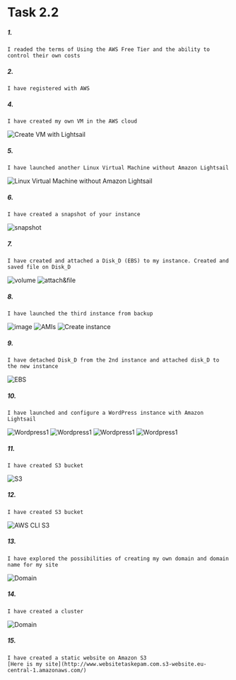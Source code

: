 # Task 2.2
##### 1. 
    I readed the terms of Using the AWS Free Tier and the ability to control their own costs
##### 2. 
    I have registered with AWS
##### 4. 
    I have created my own VM in the AWS cloud
![Create VM with Lightsail](https://github.com/shizgara/DevOps_online_Rivne_2020Q42021Q1/blob/master/m2/task%202.2/images/4%20connect%20to%20instance.png)
##### 5.
    I have launched another Linux Virtual Machine without Amazon Lightsail
![Linux Virtual Machine without Amazon Lightsail](https://github.com/shizgara/DevOps_online_Rivne_2020Q42021Q1/blob/master/m2/task%202.2/images/5%20Instance%20without%20Amazon%20Lightsail.png)
##### 6.
    I have created a snapshot of your instance
![snapshot](https://github.com/shizgara/DevOps_online_Rivne_2020Q42021Q1/blob/master/m2/task%202.2/images/6%20Snapshot.png)
##### 7.
    I have created and attached a Disk_D (EBS) to my instance. Created and saved file on Disk_D
![volume](https://github.com/shizgara/DevOps_online_Rivne_2020Q42021Q1/blob/master/m2/task%202.2/images/7%20Create%20and%20attach%20volume.png)
![attach&file](https://github.com/shizgara/DevOps_online_Rivne_2020Q42021Q1/blob/master/m2/task%202.2/images/7%20Create%20and%20save%20some%20file.png)
##### 8.
    I have launched the third instance from backup
![image](https://github.com/shizgara/DevOps_online_Rivne_2020Q42021Q1/blob/master/m2/task%202.2/images/8%20chose%20image.png)
![AMIs](https://github.com/shizgara/DevOps_online_Rivne_2020Q42021Q1/blob/master/m2/task%202.2/images/8%20create%20image%20for%20backup.png)
![Create instance](https://github.com/shizgara/DevOps_online_Rivne_2020Q42021Q1/blob/master/m2/task%202.2/images/8%20create%20instance%20from%20backup.png)
##### 9.
    I have detached Disk_D from the 2nd instance and attached disk_D to the new instance
![EBS](https://github.com/shizgara/DevOps_online_Rivne_2020Q42021Q1/blob/master/m2/task%202.2/images/9%20Detach%20and%20attach%20disk%20d.png)
##### 10.
    I have launched and configure a WordPress instance with Amazon Lightsail
![Wordpress1](https://github.com/shizgara/DevOps_online_Rivne_2020Q42021Q1/blob/master/m2/task%202.2/images/10%20Create%20staticIp.png)
![Wordpress1](https://github.com/shizgara/DevOps_online_Rivne_2020Q42021Q1/blob/master/m2/task%202.2/images/10%20DNS.png)
![Wordpress1](https://github.com/shizgara/DevOps_online_Rivne_2020Q42021Q1/blob/master/m2/task%202.2/images/10%20Wordpress%20enter%20dashboar.png)
![Wordpress1](https://github.com/shizgara/DevOps_online_Rivne_2020Q42021Q1/blob/master/m2/task%202.2/images/10%20Wordpresspassword.png)
##### 11.
    I have created S3 bucket 
![S3](https://github.com/shizgara/DevOps_online_Rivne_2020Q42021Q1/blob/master/m2/task%202.2/images/11%20create%20bucket%20and%20upload%20file.png)
##### 12.
    I have created S3 bucket 
![AWS CLI S3](https://github.com/shizgara/DevOps_online_Rivne_2020Q42021Q1/blob/master/m2/task%202.2/images/12%20AWS%20CLI%20Bucket.png)
##### 13.
    I have explored the possibilities of creating my own domain and domain name for my site 
![Domain](https://github.com/shizgara/DevOps_online_Rivne_2020Q42021Q1/blob/master/m2/task%202.2/images/13%20create%20domain.png)
##### 14.
    I have created a cluster
![Domain](https://github.com/shizgara/DevOps_online_Rivne_2020Q42021Q1/blob/master/m2/task%202.2/images/14%20create%20cluster.png)
##### 15.
    I have created a static website on Amazon S3
    [Here is my site](http://www.websitetaskepam.com.s3-website.eu-central-1.amazonaws.com/)










